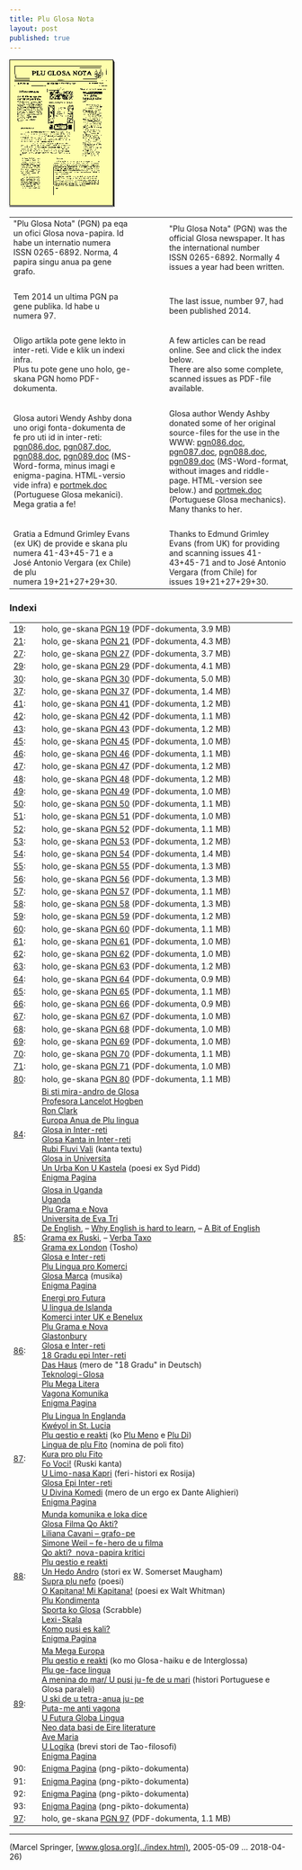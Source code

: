 ```yaml
---
title: Plu Glosa Nota
layout: post
published: true
---
```


  
![\[pikto: PGN nova-papira\]](../pic/gtexte03.gif)

  

<table>
<colgroup>
<col style="width: 45%" />
<col style="width: 10%" />
<col style="width: 45%" />
</colgroup>
<tbody>
<tr class="odd">
<td>"Plu Glosa Nota" (PGN) pa eqa un ofici Glosa nova-papira. Id habe un internatio numera ISSN 0265-6892. Norma, 4 papira singu anua pa gene grafo.</td>
<td>   </td>
<td>"Plu Glosa Nota" (PGN) was the official Glosa newspaper. It has the international number ISSN 0265-6892. Normally 4 issues a year had been written.</td>
</tr>
<tr class="even">
<td> <br />
</td>
<td></td>
<td></td>
</tr>
<tr class="odd">
<td>Tem 2014 un ultima PGN pa gene publika. Id habe u numera 97.</td>
<td>   </td>
<td>The last issue, number 97, had been published 2014.</td>
</tr>
<tr class="even">
<td> <br />
</td>
<td></td>
<td></td>
</tr>
<tr class="odd">
<td>Oligo artikla pote gene lekto in inter-reti. Vide e klik un indexi infra.<br />
Plus tu pote gene uno holo, ge-skana PGN homo PDF-dokumenta.</td>
<td>   </td>
<td>A few articles can be read online. See and click the index below.<br />
There are also some complete, scanned issues as PDF-file available.</td>
</tr>
<tr class="even">
<td> <br />
</td>
<td></td>
<td></td>
</tr>
<tr class="odd">
<td>Glosa autori Wendy Ashby dona uno origi fonta-dokumenta de fe pro uti id in inter-reti: <a href="pgn086.doc" title="(PGN86 fonta-dokumenta)">pgn086.doc</a>, <a href="pgn087.doc" title="(PGN87 fonta-dokumenta)">pgn087.doc</a>, <a href="pgn088.doc" title="(PGN88 fonta-dokumenta)">pgn088.doc</a>, <a href="pgn089.doc" title="(PGN89 fonta-dokumenta)">pgn089.doc</a> (MS-Word-forma, minus imagi e enigma-pagina. HTML-versio vide infra) e <a href="portmek.doc" title="(Portuguese Glosa mechanics)">portmek.doc</a> (Portuguese Glosa mekanici). Mega gratia a fe!</td>
<td>   </td>
<td>Glosa author Wendy Ashby donated some of her original source-files for the use in the WWW: <a href="pgn086.doc" title="(PGN86 fonta-dokumenta)">pgn086.doc</a>, <a href="pgn087.doc" title="(PGN87 fonta-dokumenta)">pgn087.doc</a>, <a href="pgn088.doc" title="(PGN88 fonta-dokumenta)">pgn088.doc</a>, <a href="pgn089.doc" title="(PGN89 fonta-dokumenta)">pgn089.doc</a> (MS-Word-format, without images and riddle-page. HTML-version see below.) and <a href="portmek.doc" title="(Portuguese Glosa mechanics)">portmek.doc</a> (Portuguese Glosa mechanics). Many thanks to her.</td>
</tr>
<tr class="even">
<td> <br />
</td>
<td></td>
<td></td>
</tr>
<tr class="odd">
<td>Gratia a Edmund Grimley Evans (ex UK) de provide e skana plu numera 41-43+45-71 e a José Antonio Vergara (ex Chile) de plu numera 19+21+27+29+30.</td>
<td>   </td>
<td>Thanks to Edmund Grimley Evans (from UK) for providing and scanning issues 41-43+45-71 and to José Antonio Vergara (from Chile) for issues 19+21+27+29+30.</td>
</tr>
</tbody>
</table>

  
  

### Indexi

<table>
<colgroup>
<col style="width: 10%" />
<col style="width: 90%" />
</colgroup>
<tbody>
<tr class="odd">
<td><a href="pgn019.pdf" title="(PGN19)">19</a>:</td>
<td>holo, ge-skana <a href="pgn019.pdf" title="(PGN19)">PGN 19</a> (PDF-dokumenta, 3.9 MB)</td>
</tr>
<tr class="even">
<td><a href="pgn021.pdf" title="(PGN21)">21</a>:</td>
<td>holo, ge-skana <a href="pgn021.pdf" title="(PGN21)">PGN 21</a> (PDF-dokumenta, 4.3 MB)</td>
</tr>
<tr class="odd">
<td><a href="pgn027.pdf" title="(PGN27)">27</a>:</td>
<td>holo, ge-skana <a href="pgn027.pdf" title="(PGN27)">PGN 27</a> (PDF-dokumenta, 3.7 MB)</td>
</tr>
<tr class="even">
<td><a href="pgn029.pdf" title="(PGN29)">29</a>:</td>
<td>holo, ge-skana <a href="pgn029.pdf" title="(PGN29)">PGN 29</a> (PDF-dokumenta, 4.1 MB)</td>
</tr>
<tr class="odd">
<td><a href="pgn030.pdf" title="(PGN30)">30</a>:</td>
<td>holo, ge-skana <a href="pgn030.pdf" title="(PGN30)">PGN 30</a> (PDF-dokumenta, 5.0 MB)</td>
</tr>
<tr class="even">
<td><a href="pgn037.pdf" title="(PGN37)">37</a>:</td>
<td>holo, ge-skana <a href="pgn037.pdf" title="(PGN37)">PGN 37</a> (PDF-dokumenta, 1.4 MB)</td>
</tr>
<tr class="odd">
<td><a href="pgn041.pdf" title="(PGN41)">41</a>:</td>
<td>holo, ge-skana <a href="pgn041.pdf" title="(PGN41)">PGN 41</a> (PDF-dokumenta, 1.2 MB)</td>
</tr>
<tr class="even">
<td><a href="pgn042.pdf" title="(PGN42)">42</a>:</td>
<td>holo, ge-skana <a href="pgn042.pdf" title="(PGN42)">PGN 42</a> (PDF-dokumenta, 1.1 MB)</td>
</tr>
<tr class="odd">
<td><a href="pgn043.pdf" title="(PGN43)">43</a>:</td>
<td>holo, ge-skana <a href="pgn043.pdf" title="(PGN43)">PGN 43</a> (PDF-dokumenta, 1.2 MB)</td>
</tr>
<tr class="even">
<td><a href="pgn045.pdf" title="(PGN45)">45</a>:</td>
<td>holo, ge-skana <a href="pgn045.pdf" title="(PGN45)">PGN 45</a> (PDF-dokumenta, 1.0 MB)</td>
</tr>
<tr class="odd">
<td><a href="pgn046.pdf" title="(PGN46)">46</a>:</td>
<td>holo, ge-skana <a href="pgn046.pdf" title="(PGN46)">PGN 46</a> (PDF-dokumenta, 1.1 MB)</td>
</tr>
<tr class="even">
<td><a href="pgn047.pdf" title="(PGN47)">47</a>:</td>
<td>holo, ge-skana <a href="pgn047.pdf" title="(PGN47)">PGN 47</a> (PDF-dokumenta, 1.2 MB)</td>
</tr>
<tr class="odd">
<td><a href="pgn048.pdf" title="(PGN48)">48</a>:</td>
<td>holo, ge-skana <a href="pgn048.pdf" title="(PGN48)">PGN 48</a> (PDF-dokumenta, 1.2 MB)</td>
</tr>
<tr class="even">
<td><a href="pgn049.pdf" title="(PGN49)">49</a>:</td>
<td>holo, ge-skana <a href="pgn049.pdf" title="(PGN49)">PGN 49</a> (PDF-dokumenta, 1.0 MB)</td>
</tr>
<tr class="odd">
<td><a href="pgn050.pdf" title="(PGN50)">50</a>:</td>
<td>holo, ge-skana <a href="pgn050.pdf" title="(PGN50)">PGN 50</a> (PDF-dokumenta, 1.1 MB)</td>
</tr>
<tr class="even">
<td><a href="pgn051.pdf" title="(PGN51)">51</a>:</td>
<td>holo, ge-skana <a href="pgn051.pdf" title="(PGN51)">PGN 51</a> (PDF-dokumenta, 1.0 MB)</td>
</tr>
<tr class="odd">
<td><a href="pgn052.pdf" title="(PGN52)">52</a>:</td>
<td>holo, ge-skana <a href="pgn052.pdf" title="(PGN52)">PGN 52</a> (PDF-dokumenta, 1.1 MB)</td>
</tr>
<tr class="even">
<td><a href="pgn053.pdf" title="(PGN53)">53</a>:</td>
<td>holo, ge-skana <a href="pgn053.pdf" title="(PGN53)">PGN 53</a> (PDF-dokumenta, 1.2 MB)</td>
</tr>
<tr class="odd">
<td><a href="pgn054.pdf" title="(PGN54)">54</a>:</td>
<td>holo, ge-skana <a href="pgn054.pdf" title="(PGN54)">PGN 54</a> (PDF-dokumenta, 1.4 MB)</td>
</tr>
<tr class="even">
<td><a href="pgn055.pdf" title="(PGN55)">55</a>:</td>
<td>holo, ge-skana <a href="pgn055.pdf" title="(PGN55)">PGN 55</a> (PDF-dokumenta, 1.3 MB)</td>
</tr>
<tr class="odd">
<td><a href="pgn056.pdf" title="(PGN56)">56</a>:</td>
<td>holo, ge-skana <a href="pgn056.pdf" title="(PGN56)">PGN 56</a> (PDF-dokumenta, 1.3 MB)</td>
</tr>
<tr class="even">
<td><a href="pgn057.pdf" title="(PGN57)">57</a>:</td>
<td>holo, ge-skana <a href="pgn057.pdf" title="(PGN57)">PGN 57</a> (PDF-dokumenta, 1.1 MB)</td>
</tr>
<tr class="odd">
<td><a href="pgn058.pdf" title="(PGN58)">58</a>:</td>
<td>holo, ge-skana <a href="pgn058.pdf" title="(PGN58)">PGN 58</a> (PDF-dokumenta, 1.3 MB)</td>
</tr>
<tr class="even">
<td><a href="pgn059.pdf" title="(PGN59)">59</a>:</td>
<td>holo, ge-skana <a href="pgn059.pdf" title="(PGN59)">PGN 59</a> (PDF-dokumenta, 1.2 MB)</td>
</tr>
<tr class="odd">
<td><a href="pgn060.pdf" title="(PGN60)">60</a>:</td>
<td>holo, ge-skana <a href="pgn060.pdf" title="(PGN60)">PGN 60</a> (PDF-dokumenta, 1.1 MB)</td>
</tr>
<tr class="even">
<td><a href="pgn061.pdf" title="(PGN61)">61</a>:</td>
<td>holo, ge-skana <a href="pgn061.pdf" title="(PGN61)">PGN 61</a> (PDF-dokumenta, 1.0 MB)</td>
</tr>
<tr class="odd">
<td><a href="pgn062.pdf" title="(PGN62)">62</a>:</td>
<td>holo, ge-skana <a href="pgn062.pdf" title="(PGN62)">PGN 62</a> (PDF-dokumenta, 1.0 MB)</td>
</tr>
<tr class="even">
<td><a href="pgn063.pdf" title="(PGN63)">63</a>:</td>
<td>holo, ge-skana <a href="pgn063.pdf" title="(PGN63)">PGN 63</a> (PDF-dokumenta, 1.2 MB)</td>
</tr>
<tr class="odd">
<td><a href="pgn064.pdf" title="(PGN64)">64</a>:</td>
<td>holo, ge-skana <a href="pgn064.pdf" title="(PGN64)">PGN 64</a> (PDF-dokumenta, 0.9 MB)</td>
</tr>
<tr class="even">
<td><a href="pgn065.pdf" title="(PGN65)">65</a>:</td>
<td>holo, ge-skana <a href="pgn065.pdf" title="(PGN65)">PGN 65</a> (PDF-dokumenta, 1.1 MB)</td>
</tr>
<tr class="odd">
<td><a href="pgn066.pdf" title="(PGN66)">66</a>:</td>
<td>holo, ge-skana <a href="pgn066.pdf" title="(PGN66)">PGN 66</a> (PDF-dokumenta, 0.9 MB)</td>
</tr>
<tr class="even">
<td><a href="pgn067.pdf" title="(PGN67)">67</a>:</td>
<td>holo, ge-skana <a href="pgn067.pdf" title="(PGN67)">PGN 67</a> (PDF-dokumenta, 1.0 MB)</td>
</tr>
<tr class="odd">
<td><a href="pgn068.pdf" title="(PGN68)">68</a>:</td>
<td>holo, ge-skana <a href="pgn068.pdf" title="(PGN68)">PGN 68</a> (PDF-dokumenta, 1.0 MB)</td>
</tr>
<tr class="even">
<td><a href="pgn069.pdf" title="(PGN69)">69</a>:</td>
<td>holo, ge-skana <a href="pgn069.pdf" title="(PGN69)">PGN 69</a> (PDF-dokumenta, 1.0 MB)</td>
</tr>
<tr class="odd">
<td><a href="pgn070.pdf" title="(PGN70)">70</a>:</td>
<td>holo, ge-skana <a href="pgn070.pdf" title="(PGN70)">PGN 70</a> (PDF-dokumenta, 1.1 MB)</td>
</tr>
<tr class="even">
<td><a href="pgn071.pdf" title="(PGN71)">71</a>:</td>
<td>holo, ge-skana <a href="pgn071.pdf" title="(PGN71)">PGN 71</a> (PDF-dokumenta, 1.0 MB)</td>
</tr>
<tr class="odd">
<td><a href="pgn080.pdf" title="(PGN80)">80</a>:</td>
<td>holo, ge-skana <a href="pgn080.pdf" title="(PGN80)">PGN 80</a> (PDF-dokumenta, 1.1 MB)</td>
</tr>
<tr class="even">
<td><a href="pgn084.htm" title="(PGN84)">84</a>:</td>
<td><a href="pgn084.htm#bi">Bi sti mira-andro de Glosa</a><br />
<a href="pgn084.htm#hogben">Profesora Lancelot Hogben</a><br />
<a href="pgn084.htm#clark">Ron Clark</a><br />
<a href="pgn084.htm#europa">Europa Anua de Plu lingua</a><br />
<a href="pgn084.htm#inter-reti">Glosa in Inter-reti</a><br />
<a href="pgn084.htm#kanta">Glosa Kanta in Inter-reti</a><br />
<a href="pgn084.htm#rubi">Rubi Fluvi Vali</a> (kanta textu)<br />
<a href="pgn084.htm#universita">Glosa in Universita</a><br />
<a href="pgn084.htm#urba">Un Urba Kon U Kastela</a> (poesi ex Syd Pidd)<br />
<a href="pgn084.htm#enigma">Enigma Pagina</a><br />
</td>
</tr>
<tr class="odd">
<td><a href="pgn085.html" title="(PGN85)">85</a>:</td>
<td><a href="pgn085.html#glosa_in_uganda">Glosa in Uganda</a><br />
<a href="pgn085.html#uganda">Uganda</a><br />
<a href="pgn085.html#plu_grama">Plu Grama e Nova</a><br />
<a href="pgn085.html#ue3">Universita de Eva Tri</a><br />
<a href="pgn085.html#de_english">De English</a>, – <a href="pgn085.html#why_english">Why English is hard to learn</a>, – <a href="pgn085.html#a_bit_of_english">A Bit of English</a><br />
<a href="pgn085.html#grama_ex_ruski">Grama ex Ruski</a>, – <a href="pgn085.html#verba_taxo">Verba Taxo</a><br />
<a href="pgn085.html#grama_ex_london">Grama ex London</a> (Tosho)<br />
<a href="pgn085.html#glosa_e_inter-reti">Glosa e Inter-reti</a><br />
<a href="pgn085.html#plu_lingua_pro_komerci">Plu Lingua pro Komerci</a><br />
<a href="pgn085.html#marca">Glosa Marca</a> (musika)<br />
<a href="pgn085.html#enigma">Enigma Pagina</a><br />
</td>
</tr>
<tr class="even">
<td><a href="pgn086.htm" title="(PGN86)">86</a>:</td>
<td><a href="pgn086.htm#energi">Energi pro Futura</a><br />
<a href="pgn086.htm#islanda">U lingua de Islanda</a><br />
<a href="pgn086.htm#komerci">Komerci inter UK e Benelux</a><br />
<a href="pgn086.htm#grama">Plu Grama e Nova</a><br />
<a href="pgn086.htm#glastonbury">Glastonbury</a><br />
<a href="pgn086.htm#inter">Glosa e Inter-reti</a><br />
<a href="pgn086.htm#18">18 Gradu epi Inter-reti</a><br />
<a href="pgn086.htm#das">Das Haus</a> (mero de "18 Gradu" in Deutsch)<br />
<a href="pgn086.htm#teknologi">Teknologi-Glosa</a><br />
<a href="pgn086.htm#mega">Plu Mega Litera</a><br />
<a href="pgn086.htm#vagona">Vagona Komunika</a><br />
<a href="pgn086.htm#enigma">Enigma Pagina</a><br />
</td>
</tr>
<tr class="odd">
<td><a href="pgn087.htm" title="(PGN87)">87</a>:</td>
<td><a href="pgn087.htm#englanda">Plu Lingua In Englanda</a><br />
<a href="pgn087.htm#kweyol">Kwéyol in St. Lucia</a><br />
<a href="pgn087.htm#qestio">Plu qestio e reakti</a> (ko <a href="pgn087.htm#meno">Plu Meno</a> e <a href="pgn087.htm#di">Plu Di</a>)<br />
<a href="pgn087.htm#fito">Lingua de plu Fito</a> (nomina de poli fito)<br />
<a href="pgn087.htm#kura">Kura pro plu Fito</a><br />
<a href="pgn087.htm#voci">Fo Voci!</a> (Ruski kanta)<br />
<a href="pgn087.htm#kapri">U Limo-nasa Kapri</a> (feri-histori ex Rosija)<br />
<a href="pgn087.htm#inter-reti">Glosa Epi Inter-reti</a><br />
<a href="pgn087.htm#komedi">U Divina Komedi</a> (mero de un ergo ex Dante Alighieri)<br />
<a href="pgn087.htm#enigma">Enigma Pagina</a><br />
</td>
</tr>
<tr class="even">
<td><a href="pgn088.htm" title="(PGN88)">88</a>:</td>
<td><a href="pgn088.htm#komunika">Munda komunika e loka dice</a><br />
<a href="pgn088.htm#filma">Glosa Filma Qo Akti?</a><br />
<a href="pgn088.htm#liliana">Liliana Cavani – grafo-pe</a><br />
<a href="pgn088.htm#simone">Simone Weil – fe-hero de u filma</a><br />
<a href="pgn088.htm#kritici">Qo akti?  nova-papira kritici</a><br />
<a href="pgn088.htm#qestio">Plu qestio e reakti</a><br />
<a href="pgn088.htm#maugham">Un Hedo Andro</a> (stori ex W. Somerset Maugham)<br />
<a href="pgn088.htm#nefo">Supra plu nefo</a> (poesi)<br />
<a href="pgn088.htm#kapitana">O Kapitana! Mi Kapitana!</a> (poesi ex Walt Whitman)<br />
<a href="pgn088.htm#kondimenta">Plu Kondimenta</a><br />
<a href="pgn088.htm#sporta">Sporta ko Glosa</a> (Scrabble)<br />
<a href="pgn088.htm#skala">Lexi-Skala</a><br />
<a href="pgn088.htm#pusi">Komo pusi es kali?</a><br />
<a href="pgn088.htm#enigma">Enigma Pagina</a><br />
</td>
</tr>
<tr class="odd">
<td><a href="pgn089.htm" title="(PGN89)">89</a>:</td>
<td><a href="pgn089.htm#europa">Ma Mega Europa</a><br />
<a href="pgn089.htm#qestio">Plu qestio e reakti</a> (ko mo Glosa-haiku e de Interglossa)<br />
<a href="pgn089.htm#ge-face">Plu ge-face lingua</a><br />
<a href="pgn089.htm#menina">A menina do mar/ U pusi ju-fe de u mari</a> (histori Portuguese e Glosa paraleli)<br />
<a href="pgn089.htm#tetra-anua">U ski de u tetra-anua ju-pe</a><br />
<a href="pgn089.htm#vagona">Puta-me anti vagona</a><br />
<a href="pgn089.htm#globa">U Futura Globa Lingua</a><br />
<a href="pgn089.htm#trasna">Neo data basi de Eire literature</a><br />
<a href="pgn089.htm#ave">Ave Maria</a><br />
<a href="pgn089.htm#logika">U Logika</a> (brevi stori de Tao-filosofi)<br />
<a href="pgn089.htm#enigma">Enigma Pagina</a><br />
</td>
</tr>
<tr class="even">
<td>90:</td>
<td><a href="../pic/pgn090_enigm.png">Enigma Pagina</a> (png-pikto-dokumenta)<br />
</td>
</tr>
<tr class="odd">
<td>91:</td>
<td><a href="../pic/pgn091_enigm.png">Enigma Pagina</a> (png-pikto-dokumenta)<br />
</td>
</tr>
<tr class="even">
<td>92:</td>
<td><a href="../pic/pgn092_enigm.png">Enigma Pagina</a> (png-pikto-dokumenta)<br />
</td>
</tr>
<tr class="odd">
<td>93:</td>
<td><a href="../pic/pgn093_enigm.png">Enigma Pagina</a> (png-pikto-dokumenta)<br />
</td>
</tr>
<tr class="even">
<td><a href="pgn097.pdf" title="(PGN97)">97</a>:</td>
<td>holo, ge-skana <a href="pgn097.pdf" title="(PGN97)">PGN 97</a> (PDF-dokumenta, 1.1 MB)</td>
</tr>
</tbody>
</table>

  
  

-----

(Marcel Springer, [www.glosa.org](../index.html), 2005-05-09 ...
2018-04-26)
